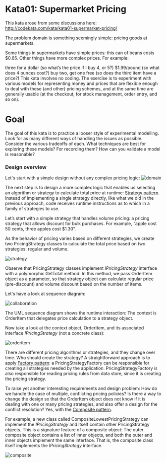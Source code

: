 # Kata01: Supermarket Pricing
This kata arose from some discussions here: http://codekata.com/kata/kata01-supermarket-pricing/

The problem domain is something seemingly simple: pricing goods at supermarkets.

Some things in supermarkets have simple prices: this can of beans costs $0.65. Other things have more complex prices. For example:

three for a dollar (so what’s the price if I buy 4, or 5?)
$1.99/pound (so what does 4 ounces cost?)
buy two, get one free (so does the third item have a price?)
This kata involves no coding. The exercise is to experiment with various models for representing money and prices that are flexible enough to deal with these (and other) pricing schemes, and at the same time are generally usable (at the checkout, for stock management, order entry, and so on).

# Goal
The goal of this kata is to practice a looser style of experimental modelling. Look for as many different ways of handling the issues as possible. Consider the various tradeoffs of each. What techniques are best for exploring these models? For recording them? How can you validate a model is reasonable?

### Design overview 
Let's start with a simple design without any complex pricing logic:
![domain](https://user-images.githubusercontent.com/9795243/53691777-a4461f80-3d39-11e9-90b3-01d78f1c21b6.png)

The next step is to design a more complex logic that enables us selecting an algorithm or strategy to calculate total price at runtime: <a href='https://en.wikipedia.org/wiki/Strategy_pattern'>Strategy pattern</a>. Instead of implementing a single strategy directly, like what we did in the previous approach, code receives runtime instructions as to which in a family of strategies to use.

Let’s start with a simple strategy that handles volume pricing: a pricing strategy that allows discount for bulk purchases. For example, “apple cost 50 cents, three apples cost $1.30”.

As the behavior of pricing varies based on different strategies, we create two PricingStrategy classes to calculate the total price based on two strategies: regular and volume.

![strategy](https://user-images.githubusercontent.com/9795243/53692109-0bb29e00-3d3f-11e9-864f-249443371866.png)

Observe that PricingStrategy classes implement <i>IPricingStrategy</i> interface with a polymorphic GetTotal method. In this method, we pass OrderItem object as a parameter, so that strategy object can calculate regular price (pre-discount) and volume discount based on the number of items.

Let's have a look at sequence diagram:

![collaboration](https://user-images.githubusercontent.com/9795243/53692193-3a7d4400-3d40-11e9-896c-207e23be48cf.png)

The UML sequence diagram shows the runtime interaction: The context is OrderItem that delegates price calculation to a strategy object.

Now take a look at the context object, OrderItem, and its associated interface <i>IPricingStrategy</i> (not a concrete class):

![orderitem](https://user-images.githubusercontent.com/9795243/53692284-c2178280-3d41-11e9-9dc3-370f262fcce1.png)

There are different pricing algorithms or strategies, and they change over time. Who should create the strategy? A straightforward approach is to apply <a href='https://en.wikipedia.org/wiki/Factory_method_pattern'>Factory pattern</a>: a PricingStrategyFactory can be responsible for creating all strategies needed by the application. PricingStrategyFactory is also responsible for reading pricing rules from data store, since it is creating the pricing strategy.

To raise yet another interesting requirements and design problem: How do we handle the case of multiple, conflicting pricing policies? Is there a way to change the design so that the OrderItem object does not know if it is dealing with one or many pricing strategies, and also offer a design for the conflict resolution? Yes, with the <a href='https://en.wikipedia.org/wiki/Composite_pattern'>Composite pattern</a>.

For example, a new class called CompositeLowestPricingStrategy can implement the <i>IPricingStrategy</i> and itself contain other PricingStrategy objects. This is a signature feature of a composite object: The outer composite object contains a list of inner objects, and both the outer and inner objects implement the same interface. That is, the composite class itself implements the <i>IPricingStrategy</i> interface.

![composite](https://user-images.githubusercontent.com/9795243/53698455-ccfa0380-3d91-11e9-9e49-29a43fc9630e.png)


